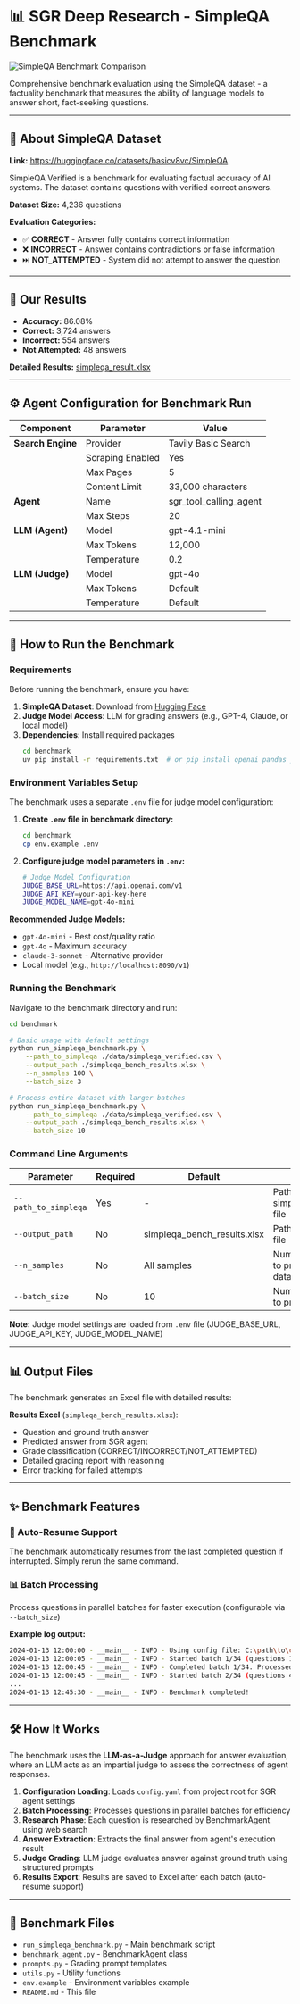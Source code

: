 # 📊 SGR Deep Research - SimpleQA Benchmark

![SimpleQA Benchmark Comparison](../assets/simpleqa_benchmark_comprasion.png)

Comprehensive benchmark evaluation using the SimpleQA dataset - a factuality benchmark that measures the ability of language models to answer short, fact-seeking questions.

______________________________________________________________________

## 📁 About SimpleQA Dataset

**Link:** https://huggingface.co/datasets/basicv8vc/SimpleQA

SimpleQA Verified is a benchmark for evaluating factual accuracy of AI systems. The dataset contains questions with verified correct answers.

**Dataset Size:** 4,236 questions

**Evaluation Categories:**

- ✅ **CORRECT** - Answer fully contains correct information
- ❌ **INCORRECT** - Answer contains contradictions or false information
- ⏭️ **NOT_ATTEMPTED** - System did not attempt to answer the question

______________________________________________________________________

## 🎯 Our Results

- **Accuracy:** 86.08%
- **Correct:** 3,724 answers
- **Incorrect:** 554 answers
- **Not Attempted:** 48 answers

**Detailed Results:** [simpleqa_result.xlsx](../assets/simpleqa_result.xlsx)

______________________________________________________________________

## ⚙️ Agent Configuration for Benchmark Run

| Component         | Parameter        | Value                  |
| ----------------- | ---------------- | ---------------------- |
| **Search Engine** | Provider         | Tavily Basic Search    |
|                   | Scraping Enabled | Yes                    |
|                   | Max Pages        | 5                      |
|                   | Content Limit    | 33,000 characters      |
| **Agent**         | Name             | sgr_tool_calling_agent |
|                   | Max Steps        | 20                     |
| **LLM (Agent)**   | Model            | gpt-4.1-mini           |
|                   | Max Tokens       | 12,000                 |
|                   | Temperature      | 0.2                    |
| **LLM (Judge)**   | Model            | gpt-4o                 |
|                   | Max Tokens       | Default                |
|                   | Temperature      | Default                |

______________________________________________________________________

## 🚀 How to Run the Benchmark

### Requirements

Before running the benchmark, ensure you have:

1. **SimpleQA Dataset**: Download from [Hugging Face](https://huggingface.co/datasets/basicv8vc/SimpleQA)
2. **Judge Model Access**: LLM for grading answers (e.g., GPT-4, Claude, or local model)
3. **Dependencies**: Install required packages
   ```bash
   cd benchmark
   uv pip install -r requirements.txt  # or pip install openai pandas python-dotenv openpyxl
   ```

### Environment Variables Setup

The benchmark uses a separate `.env` file for judge model configuration:

1. **Create `.env` file in benchmark directory:**

   ```bash
   cd benchmark
   cp env.example .env
   ```

2. **Configure judge model parameters in `.env`:**

   ```bash
   # Judge Model Configuration
   JUDGE_BASE_URL=https://api.openai.com/v1
   JUDGE_API_KEY=your-api-key-here
   JUDGE_MODEL_NAME=gpt-4o-mini
   ```

**Recommended Judge Models:**

- `gpt-4o-mini` - Best cost/quality ratio
- `gpt-4o` - Maximum accuracy
- `claude-3-sonnet` - Alternative provider
- Local model (e.g., `http://localhost:8090/v1`)

### Running the Benchmark

Navigate to the benchmark directory and run:

```bash
cd benchmark

# Basic usage with default settings
python run_simpleqa_benchmark.py \
    --path_to_simpleqa ./data/simpleqa_verified.csv \
    --output_path ./simpleqa_bench_results.xlsx \
    --n_samples 100 \
    --batch_size 3

# Process entire dataset with larger batches
python run_simpleqa_benchmark.py \
    --path_to_simpleqa ./data/simpleqa_verified.csv \
    --output_path ./simpleqa_bench_results.xlsx \
    --batch_size 10
```

### Command Line Arguments

| Parameter            | Required | Default                     | Description                                |
| -------------------- | -------- | --------------------------- | ------------------------------------------ |
| `--path_to_simpleqa` | Yes      | -                           | Path to simpleqa_verified.csv file         |
| `--output_path`      | No       | simpleqa_bench_results.xlsx | Path to output Excel file                  |
| `--n_samples`        | No       | All samples                 | Number of samples to process from dataset  |
| `--batch_size`       | No       | 10                          | Number of questions to process in parallel |

**Note:** Judge model settings are loaded from `.env` file (JUDGE_BASE_URL, JUDGE_API_KEY, JUDGE_MODEL_NAME)

______________________________________________________________________

## 📊 Output Files

The benchmark generates an Excel file with detailed results:

**Results Excel** (`simpleqa_bench_results.xlsx`):

- Question and ground truth answer
- Predicted answer from SGR agent
- Grade classification (CORRECT/INCORRECT/NOT_ATTEMPTED)
- Detailed grading report with reasoning
- Error tracking for failed attempts

______________________________________________________________________

## ✨ Benchmark Features

### 🔄 Auto-Resume Support

The benchmark automatically resumes from the last completed question if interrupted. Simply rerun the same command.

### 📊 Batch Processing

Process questions in parallel batches for faster execution (configurable via `--batch_size`)

**Example log output:**

```bash
2024-01-13 12:00:00 - __main__ - INFO - Using config file: C:\path\to\config.yaml
2024-01-13 12:00:05 - __main__ - INFO - Started batch 1/34 (questions 1-3)
2024-01-13 12:00:45 - __main__ - INFO - Completed batch 1/34. Processed questions: 3/100
2024-01-13 12:00:45 - __main__ - INFO - Started batch 2/34 (questions 4-6)
...
2024-01-13 12:45:30 - __main__ - INFO - Benchmark completed!
```

______________________________________________________________________

## 🛠️ How It Works

The benchmark uses the **LLM-as-a-Judge** approach for answer evaluation, where an LLM acts as an impartial judge to assess the correctness of agent responses.

1. **Configuration Loading**: Loads `config.yaml` from project root for SGR agent settings
2. **Batch Processing**: Processes questions in parallel batches for efficiency
3. **Research Phase**: Each question is researched by BenchmarkAgent using web search
4. **Answer Extraction**: Extracts the final answer from agent's execution result
5. **Judge Grading**: LLM judge evaluates answer against ground truth using structured prompts
6. **Results Export**: Results are saved to Excel after each batch (auto-resume support)

______________________________________________________________________

## 📁 Benchmark Files

- `run_simpleqa_benchmark.py` - Main benchmark script
- `benchmark_agent.py` - BenchmarkAgent class
- `prompts.py` - Grading prompt templates
- `utils.py` - Utility functions
- `env.example` - Environment variables example
- `README.md` - This file
